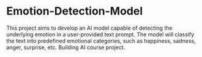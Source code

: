 # Emotion-Detection-Model
This project aims to develop an AI model capable of detecting the underlying emotion in a user-provided text prompt. The model will classify the text into predefined emotional categories, such as happiness, sadness, anger, surprise, etc. Building AI course project.
